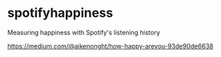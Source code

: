 # spotifyhappiness
Measuring happiness with Spotify's listening history

https://medium.com/@aikenonght/how-happy-areyou-93de90de6638
